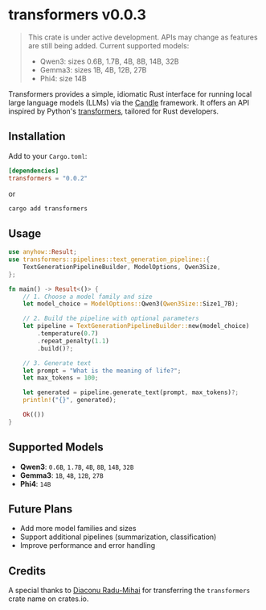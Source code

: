 # transformers v0.0.3

> This crate is under active development. APIs may change as features are still being added.
> Current supported models:
>
> - Qwen3: sizes 0.6B, 1.7B, 4B, 8B, 14B, 32B
> - Gemma3: sizes 1B, 4B, 12B, 27B
> - Phi4: size 14B

Transformers provides a simple, idiomatic Rust interface for running local large language models (LLMs) via the [Candle](https://github.com/huggingface/candle) framework. It offers an API inspired by Python's [transformers](https://huggingface.co/docs/transformers), tailored for Rust developers.

## Installation

Add to your `Cargo.toml`:

```toml
[dependencies]
transformers = "0.0.2"
```

or

```cmd
cargo add transformers
```

## Usage

```rust
use anyhow::Result;
use transformers::pipelines::text_generation_pipeline::{
    TextGenerationPipelineBuilder, ModelOptions, Qwen3Size,
};

fn main() -> Result<()> {
    // 1. Choose a model family and size
    let model_choice = ModelOptions::Qwen3(Qwen3Size::Size1_7B);

    // 2. Build the pipeline with optional parameters
    let pipeline = TextGenerationPipelineBuilder::new(model_choice)
        .temperature(0.7)
        .repeat_penalty(1.1)
        .build()?;

    // 3. Generate text
    let prompt = "What is the meaning of life?";
    let max_tokens = 100;

    let generated = pipeline.generate_text(prompt, max_tokens)?;
    println!("{}", generated);

    Ok(())
}
```

## Supported Models

- **Qwen3**: `0.6B`, `1.7B`, `4B`, `8B`, `14B`, `32B`
- **Gemma3**: `1B`, `4B`, `12B`, `27B`
- **Phi4**: `14B`

## Future Plans

- Add more model families and sizes
- Support additional pipelines (summarization, classification)
- Improve performance and error handling

## Credits

A special thanks to [Diaconu Radu-Mihai](https://github.com/radudiaconu0/) for transferring the `transformers` crate name on crates.io.

